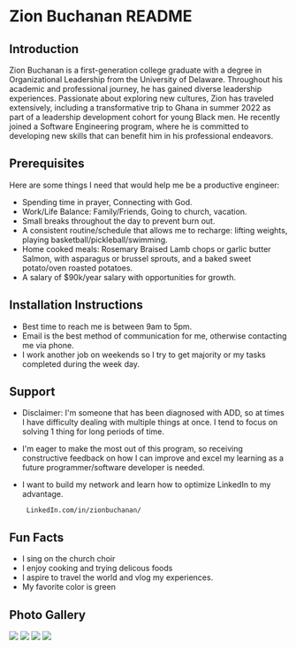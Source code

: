 # Zion Buchanan README

## Introduction
Zion Buchanan is a first-generation college graduate with a degree in Organizational Leadership from the University of Delaware. Throughout his academic and professional journey, he has gained diverse leadership experiences. Passionate about exploring new cultures, Zion has traveled extensively, including a transformative trip to Ghana in summer 2022 as part of a leadership development cohort for young Black men. He recently joined a Software Engineering program, where he is committed to developing new skills that can benefit him in his professional endeavors.

## Prerequisites

Here are some things I need that would help me be a productive engineer:
 
- Spending time in prayer, Connecting with God.
- Work/Life Balance: Family/Friends, Going to church, vacation.
- Small breaks throughout the day to prevent burn out.
- A consistent routine/schedule that allows me to recharge: lifting weights, playing basketball/pickleball/swimming.
- Home cooked meals: Rosemary Braised Lamb chops or garlic butter Salmon, with asparagus or brussel sprouts, and a baked sweet potato/oven roasted potatoes.
- A salary of $90k/year salary with opportunities for growth.

## Installation Instructions
- Best time to reach me is between 9am to 5pm. 
- Email is the best method of communication for me, otherwise contacting me via phone.
- I work another job on weekends so I try to get majority or my tasks completed during the week day. 

## Support
 
- Disclaimer: I'm someone that has been diagnosed with ADD, so at times I have difficulty dealing with multiple things at once. I tend to focus on solving 1 thing for long periods of time. 

- I'm eager to make the most out of this program, so receiving constructive feedback on how I can improve and excel my learning as a future programmer/software developer is needed.
-  I want to build my network and learn how to optimize LinkedIn to my advantage. 
    
        LinkedIn.com/in/zionbuchanan/


## Fun Facts
- I sing on the church choir
- I enjoy cooking and trying delicous foods
- I aspire to travel the world and vlog my experiences. 
- My favorite color is green

## Photo Gallery
<img src="Images/unnamed-3.jpg">
<img src="Images/unnamed-5.jpg">
<img src="Images/unnamed-6.jpg">
<img src="Images/unnamed-2.jpg">

